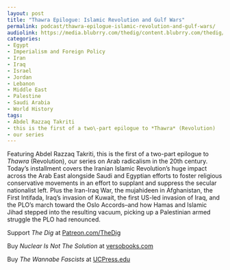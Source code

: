 ```yaml
---
layout: post
title: "Thawra Epilogue: Islamic Revolution and Gulf Wars"
permalink: podcast/thawra-epilogue-islamic-revolution-and-gulf-wars/
audiolink: https://media.blubrry.com/thedig/content.blubrry.com/thedig/The_Dig-EP_228-Klein.mp3
categories:
- Egypt
- Imperialism and Foreign Policy
- Iran
- Iraq
- Israel
- Jordan
- Lebanon
- Middle East
- Palestine
- Saudi Arabia
- World History
tags:
- Abdel Razzaq Takriti
- this is the first of a two\-part epilogue to *Thawra* (Revolution)
- our series
---
```


Featuring Abdel Razzaq Takriti, this is the first of a two\-part epilogue to *Thawra* (Revolution), our series on Arab radicalism in the 20th century. Today’s installment covers the Iranian Islamic Revolution’s huge impact across the Arab East alongside Saudi and Egyptian efforts to foster religious conservative movements in an effort to supplant and suppress the secular nationalist left. Plus the Iran\-Iraq War, the mujahideen in Afghanistan, the First Intifada, Iraq’s invasion of Kuwait, the first US\-led invasion of Iraq, and the PLO’s march toward the Oslo Accords–and how Hamas and Islamic Jihad stepped into the resulting vacuum, picking up a Palestinian armed struggle the PLO had renounced.

Support *The Dig* at [Patreon.com/TheDig](http://Patreon.com/TheDig)

Buy *Nuclear Is Not The Solution* at [versobooks.com](http://versobooks.com)

Buy *The Wannabe Fascists* at [UCPress.edu](http://UCPress.edu)

